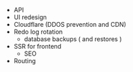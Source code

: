 - API
- UI redesign
- Cloudflare (DDOS prevention and CDN)
- Redo log rotation
  - database backups ( and restores )
- SSR for frontend
  - SEO
- Routing